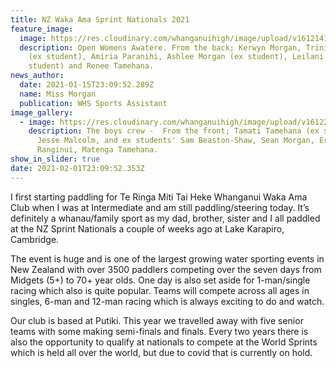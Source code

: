 ```yaml
---
title: NZ Waka Ama Sprint Nationals 2021
feature_image:
  image: https://res.cloudinary.com/whanganuihigh/image/upload/v1612141864/News/Kerwyn_Morgan.141844946_707541546572335_8256100695236992703_n.jpg
  description: Open Womens Awatere. From the back; Kerwyn Morgan, Trinity Herewini
    (ex student), Amiria Paranihi, Ashlee Morgan (ex student), Leilani Tua (ex
    student) and Renee Tamehana.
news_author:
  date: 2021-01-15T23:09:52.289Z
  name: Miss Morgan
  publication: WHS Sports Assistant
image_gallery:
  - image: https://res.cloudinary.com/whanganuihigh/image/upload/v1612221913/News/Kerwyn-Morgan.139526844_4262086533806549_5127786566906157894_n.jpg
    description: The boys crew -  From the front; Tamati Tamehana (ex student),
      Jesse Malcolm, and ex students' Sam Beaston-Shaw, Sean Morgan, Eru
      Ranginui, Matenga Tamehana.
show_in_slider: true
date: 2021-02-01T23:09:52.353Z
---
```

I first starting paddling for Te Ringa Miti Tai Heke Whanganui Waka Ama Club when I was at Intermediate and am still paddling/steering today. It’s definitely a whanau/family sport as my dad, brother, sister and I all paddled at the NZ Sprint Nationals a couple of weeks ago at Lake Karapiro, Cambridge. 

The event is huge and is one of the largest growing water sporting events in New Zealand with over 3500 paddlers competing over the seven days from Midgets (5+) to 70+ year olds.  One day is also set aside for 1-man/single racing which also is quite popular.  Teams will compete across all ages in singles, 6-man and 12-man racing which is always exciting to do and watch.

Our club is based at Putiki. This year we travelled away with five senior teams with some making semi-finals and finals. Every two years there is also the opportunity to qualify at nationals to compete at the World Sprints which is held all over the world, but due to covid that is currently on hold.
